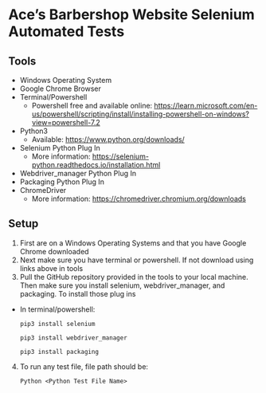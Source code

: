 # Ace’s Barbershop Website Selenium Automated Tests

## Tools 

* Windows Operating System
* Google Chrome Browser
* Terminal/Powershell
  - Powershell free and available online: https://learn.microsoft.com/en-us/powershell/scripting/install/installing-powershell-on-windows?view=powershell-7.2
* Python3
  - Available: https://www.python.org/downloads/
* Selenium Python Plug In
  - More information: https://selenium-python.readthedocs.io/installation.html
* Webdriver_manager Python Plug In
* Packaging Python Plug In
* ChromeDriver
  - More information: https://chromedriver.chromium.org/downloads


## Setup
1. First are on a Windows Operating Systems and that you have Google Chrome downloaded
2. Next make sure you have terminal or powershell. If not download using links above in tools
3. Pull the GitHub repository provided in the tools to your local machine. Then make sure you install selenium, webdriver_manager, and packaging. To install those plug ins
  - In terminal/powershell:
    ```
    pip3 install selenium
    
    pip3 install webdriver_manager

    pip3 install packaging
    ```
4. To run any test file, file path should be:
    ```
    Python <Python Test File Name>
    ```
